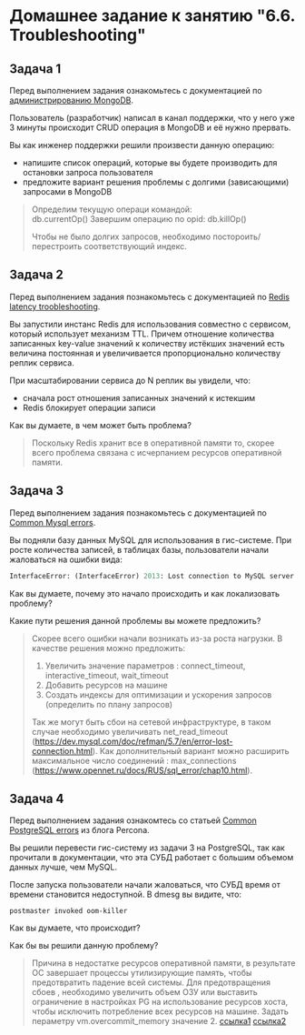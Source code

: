 # Домашнее задание к занятию "6.6. Troubleshooting"

## Задача 1

Перед выполнением задания ознакомьтесь с документацией по [администрированию MongoDB](https://docs.mongodb.com/manual/administration/).

Пользователь (разработчик) написал в канал поддержки, что у него уже 3 минуты происходит CRUD операция в MongoDB и её
нужно прервать.

Вы как инженер поддержки решили произвести данную операцию:
- напишите список операций, которые вы будете производить для остановки запроса пользователя
- предложите вариант решения проблемы с долгими (зависающими) запросами в MongoDB

> Определим текущую операци командой:  
>       db.currentOp()
>  Завершим операцию по opid:
>       db.killOp()
>
> Чтобы не было долгих запросов, необходимо постороить/перестроить соответствующий индекс.


## Задача 2

Перед выполнением задания познакомьтесь с документацией по [Redis latency troobleshooting](https://redis.io/topics/latency).

Вы запустили инстанс Redis для использования совместно с сервисом, который использует механизм TTL.
Причем отношение количества записанных key-value значений к количеству истёкших значений есть величина постоянная и
увеличивается пропорционально количеству реплик сервиса.

При масштабировании сервиса до N реплик вы увидели, что:
- сначала рост отношения записанных значений к истекшим
- Redis блокирует операции записи

Как вы думаете, в чем может быть проблема?

> Поскольку Redis хранит все в оперативной памяти то, скорее всего проблема связана с исчерпанием ресурсов оперативной памяти.

## Задача 3

Перед выполнением задания познакомьтесь с документацией по [Common Mysql errors](https://dev.mysql.com/doc/refman/8.0/en/common-errors.html).

Вы подняли базу данных MySQL для использования в гис-системе. При росте количества записей, в таблицах базы,
пользователи начали жаловаться на ошибки вида:
```python
InterfaceError: (InterfaceError) 2013: Lost connection to MySQL server during query u'SELECT..... '
```

Как вы думаете, почему это начало происходить и как локализовать проблему?

Какие пути решения данной проблемы вы можете предложить?

> Скорее всего ошибки начали возникать из-за роста нагрузки.
> В качестве решения можно предложить:
>   1. Увеличить значение параметров : connect_timeout, interactive_timeout, wait_timeout
>   2. Добавить ресурсов на машине
>   3. Создать индексы для оптимизации  и ускорения запросов (определить по плану запросов)
>
> Так же могут быть сбои на сетевой инфраструктуре, в таком случае необходимо увеличивать net_read_timeout (https://dev.mysql.com/doc/refman/5.7/en/error-lost-connection.html).
> Как дополнительный вариант можно расширить максимальное число соединений :  max_connections (https://www.opennet.ru/docs/RUS/sql_error/chap10.html).

## Задача 4

Перед выполнением задания ознакомтесь со статьей [Common PostgreSQL errors](https://www.percona.com/blog/2020/06/05/10-common-postgresql-errors/) из блога Percona.

Вы решили перевести гис-систему из задачи 3 на PostgreSQL, так как прочитали в документации, что эта СУБД работает с
большим объемом данных лучше, чем MySQL.

После запуска пользователи начали жаловаться, что СУБД время от времени становится недоступной. В dmesg вы видите, что:

`postmaster invoked oom-killer`

Как вы думаете, что происходит?

Как бы вы решили данную проблему?

> Причина в недостатке ресурсов оперативной памяти, в результате ОС завершает процессы утилизирующие память, чтобы предотвратить падение всей системы.
> Для предотвращения сбоев , необходимо увеличить объем ОЗУ или выставить ограничение в настройках PG на использование ресурсов хоста,
> чтобы исключить потребление всех ресурсов на машине.
> Задать пераметру vm.overcommit_memory значение 2. [ссылка1](https://habr.com/ru/company/southbridge/blog/464245/) [ссылка2](https://postgrespro.ru/list/thread-id/1155527)
